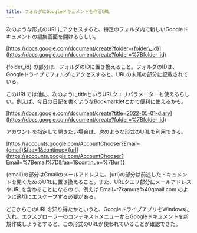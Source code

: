 ```yaml
---
title: フォルダにGoogleドキュメントを作るURL
---
```

次のような形式のURLにアクセスすると、特定のフォルダ内で新しいGoogleドキュメントの編集画面を開けるらしい。

[https://docs.google.com/document/create?folder={folder\_id}](https://docs.google.com/document/create?folder=%7Bfolder_id)

{folder\_id} の部分は、フォルダのIDに置き換えること。フォルダのIDは、Googleドライブでフォルダにアクセスすると、URLの末尾の部分に記載されている。

このURLでは他に、次のようにtitleというURLクエリパラメーターも使えるらしい。例えば、今日の日記を書くようなBookmarkletとかで便利に使えるかも。

[https://docs.google.com/document/create?title=2022-05-01-diary](https://docs.google.com/document/create?folder=%7Bfolder_id)

アカウントを指定して開きたい場合は、次のような形式のURLを利用できる。

[https://accounts.google.com/AccountChooser?Email={email}&faa=1&continue={url](https://accounts.google.com/AccountChooser?Email=%7Bemail%7D&faa=1&continue=%7Burl)}

{email}の部分はGmailのメールアドレスに、{url}の部分は前述したドキュメントを開くためのURLに置き換えること。また、URLクエリ部分にメールアドレスやURLを含めることになるので、例えば Email=r7kamura%40gmail.com のように適切にエスケープする必要がある。

どこからこのURLを知り得たかというと、GoogleドライブアプリをWindowsに入れ、エクスプローラーのコンテキストメニューからGoogleドキュメントを新規作成しようとすると、この形式のURLが使われていることが確認できた。
